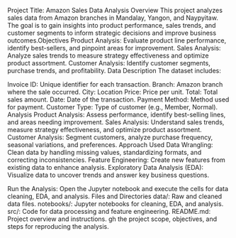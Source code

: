 Project Title: Amazon Sales Data Analysis
Overview
This project analyzes sales data from Amazon branches in Mandalay, Yangon, and Naypyitaw. The goal is to gain insights into product performance, sales trends, and customer segments to inform strategic decisions and improve business outcomes.Objectives
Product Analysis: Evaluate product line performance, identify best-sellers, and pinpoint areas for improvement.
Sales Analysis: Analyze sales trends to measure strategy effectiveness and optimize product assortment.
Customer Analysis: Identify customer segments, purchase trends, and profitability.
Data Description
The dataset includes:

Invoice ID: Unique identifier for each transaction.
Branch: Amazon branch where the sale occurred.
City: Location
Price: Price per unit.
Total: Total sales amount.
Date: Date of the transaction.
Payment Method: Method used for payment.
Customer Type: Type of customer (e.g., Member, Normal).
Analysis
Product Analysis: Assess performance, identify best-selling lines, and areas needing improvement.
Sales Analysis: Understand sales trends, measure strategy effectiveness, and optimize product assortment.
Customer Analysis: Segment customers, analyze purchase frequency, seasonal variations, and preferences.
Approach Used
Data Wrangling: Clean data by handling missing values, standardizing formats, and correcting inconsistencies.
Feature Engineering: Create new features from existing data to enhance analysis.
Exploratory Data Analysis (EDA): Visualize data to uncover trends and answer key business questions.

Run the Analysis:
Open the Jupyter notebook and execute the cells for data cleaning, EDA, and analysis.
Files and Directories
data/: Raw and cleaned data files.
notebooks/: Jupyter notebooks for cleaning, EDA, and analysis.
src/: Code for data processing and feature engineering.
README.md: Project overview and instructions.
gh the project scope, objectives, and steps for reproducing the analysis.








